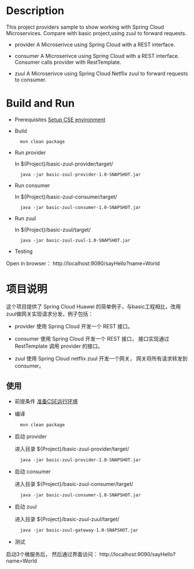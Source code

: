 # Description
This project providers sample to show working with Spring Cloud Microservices. 
Compare with basic project,using zuul to forward requests.

* provider
A Microserivce using Spring Cloud with a REST interface.

* consumer
A Microserivce using Spring Cloud with a REST interface. Consumer calls provider with RestTemplate.

* zuul
A Microserivce using Spring Cloud Netflix zuul to forward requests to consumer.

# Build and Run

* Prerequisites
[Setup CSE environment](../README.md)

* Build

        mvn clean package

* Run provider

  In ${Project}/basic-zuul-provider/target/
  
        java -jar basic-zuul-provider-1.0-SNAPSHOT.jar

* Run consumer

  In ${Project}/basic-zuul-consumer/target/

        java -jar basic-zuul-consumer-1.0-SNAPSHOT.jar

* Run zuul

  In ${Project}/basic-zuul/target/

        java -jar basic-zuul-zuul-1.0-SNAPSHOT.jar

* Testing

Open in browser： http://localhost:9090/sayHello?name=World

# 项目说明

这个项目提供了 Spring Cloud Huawei 的简单例子，与basic工程相比，改用zuul做网关实现请求分发，例子包括：

* provider
使用 Spring Cloud 开发一个 REST 接口。

* consumer
使用 Spring Cloud 开发一个 REST 接口， 接口实现通过 RestTemplate 调用 provider 的接口。 

* zuul
使用 Spring Cloud netflix zuul 开发一个网关， 网关将所有请求转发到 consumer。 

## 使用

* 前提条件
[准备CSE运行环境](../README_CN.md)

* 编译

        mvn clean package

* 启动 provider

  进入目录 ${Project}/basic-zuul-provider/target/
  
        java -jar basic-zuul-provider-1.0-SNAPSHOT.jar

* 启动 consumer

  进入目录 ${Project}/basic-zuul-consumer/target/

        java -jar basic-zuul-consumer-1.0-SNAPSHOT.jar

* 启动 zuul

  进入目录 ${Project}/basic-zuul-zuul/target/

        java -jar basic-zuul-gateway-1.0-SNAPSHOT.jar

* 测试

启动3个微服务后， 然后通过界面访问： http://localhost:9090/sayHello?name=World
